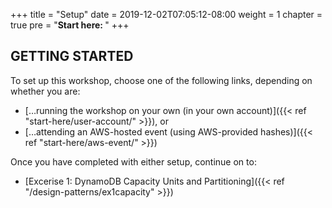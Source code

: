 +++
title = "Setup"
date = 2019-12-02T07:05:12-08:00
weight = 1
chapter = true
pre = "<b>Start here: </b>"
+++

## GETTING STARTED

To set up this workshop, choose one of the following links, depending on whether you are:
- […running the workshop on your own (in your own account)]({{< ref "start-here/user-account/" >}}), or
- […attending an AWS-hosted event (using AWS-provided hashes)]({{< ref "start-here/aws-event/" >}})


Once you have completed with either setup, continue on to:
- [Excerise 1: DynamoDB Capacity Units and Partitioning]({{< ref "/design-patterns/ex1capacity" >}})

